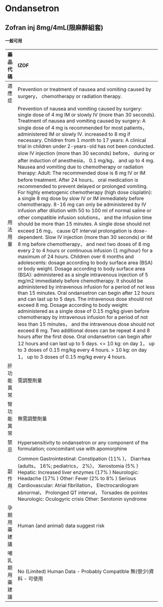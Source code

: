 # Ondansetron

## Zofran inj 8mg/4mL(限麻醉組套)

#### 一般可用

| 藥品代碼       | IZOF                                                                                                                                                                                                                                                                                                                                                                                                                                                                                                                                                                                                                                                                                                                                                                                                                                                                                                                                                                                                                                                                                                                                                                                                                                                                                                                                                                                                                                                                                                                                                                                                                                                                                                                                                                                                                                                                                                                                                                                                                                                                                                                                                                                                                                                                                                                                 |
|:---------------|:-------------------------------------------------------------------------------------------------------------------------------------------------------------------------------------------------------------------------------------------------------------------------------------------------------------------------------------------------------------------------------------------------------------------------------------------------------------------------------------------------------------------------------------------------------------------------------------------------------------------------------------------------------------------------------------------------------------------------------------------------------------------------------------------------------------------------------------------------------------------------------------------------------------------------------------------------------------------------------------------------------------------------------------------------------------------------------------------------------------------------------------------------------------------------------------------------------------------------------------------------------------------------------------------------------------------------------------------------------------------------------------------------------------------------------------------------------------------------------------------------------------------------------------------------------------------------------------------------------------------------------------------------------------------------------------------------------------------------------------------------------------------------------------------------------------------------------------------------------------------------------------------------------------------------------------------------------------------------------------------------------------------------------------------------------------------------------------------------------------------------------------------------------------------------------------------------------------------------------------------------------------------------------------------------------------------------------------|
| 適應症         | Prevention or treatment of nausea and vomiting caused by surgery， chemotherapy or radiation therapy.                                                                                                                                                                                                                                                                                                                                                                                                                                                                                                                                                                                                                                                                                                                                                                                                                                                                                                                                                                                                                                                                                                                                                                                                                                                                                                                                                                                                                                                                                                                                                                                                                                                                                                                                                                                                                                                                                                                                                                                                                                                                                                                                                                                                                                |
| 用法用量       | Prevention of nausea and vomiting caused by surgery: single dose of 4 mg IM or slowly IV (more than 30 seconds). Treatment of nausea and vomiting caused by surgery: A single dose of 4 mg is recommended for most patients， administered IM or slowly IV. increased to 8 mg if necessary. Children from 1 month to 17 years: A clinical trial in children under 2-years-old has not been conducted. slow IV injection (more than 30 seconds) before， during or after induction of anesthesia， 0.1 mg/kg， and up to 4 mg. Nausea and vomiting due to chemotherapy or radiation therapy: Adult: The recommended dose is 8 mg IV or IM before treatment. After 24 hours， oral medication is recommended to prevent delayed or prolonged vomiting. For highly emetogenic chemotherapy (high dose cisplatin): a single 8 mg dose by slow IV or IM immediately before chemotherapy. 8-16 mg can only be administered by IV infusion after dilution with 50 to 100 ml of normal saline or other compatible infusion solutions， and the infusion time should be more than 15 minutes. A single dose should not exceed 16 mg， cause QT interval prolongation is dose-dependent. Slow IV injection (more than 30 seconds) or IM 8 mg before chemotherapy， and next two doses of 8 mg every 2 to 4 hours or continuous infusion (1 mg/hour) for a maximum of 24 hours. Children over 6 months and adolescents: dosage according to body surface area (BSA) or body weight. Dosage according to body surface area (BSA): administered as a single intravenous injection of 5 mg/m2 immediately before chemotherapy. It should be administered by intravenous infusion for a period of not less than 15 minutes. Oral ondansetron can begin after 12 hours and can last up to 5 days. The intravenous dose should not exceed 8 mg. Dosage according to body weight: administered as a single dose of 0.15 mg/kg given before chemotherapy by intravenous infusion for a period of not less than 15 minutes， and the intravenous dose should not exceed 8 mg. Two additional doses can be repeat 4 and 8 hours after the first dose. Oral ondansetron can begin after 12 hours and can last up to 5 days. <= 10 kg: on day 1， up to 3 doses of 0.15 mg/kg every 4 hours. > 10 kg: on day 1， up to 3 doses of 0.15 mg/kg every 4 hours. |
| 肝功能異常     | 需調整劑量                                                                                                                                                                                                                                                                                                                                                                                                                                                                                                                                                                                                                                                                                                                                                                                                                                                                                                                                                                                                                                                                                                                                                                                                                                                                                                                                                                                                                                                                                                                                                                                                                                                                                                                                                                                                                                                                                                                                                                                                                                                                                                                                                                                                                                                                                                                           |
| 腎功能異常     | 無需調整劑量                                                                                                                                                                                                                                                                                                                                                                                                                                                                                                                                                                                                                                                                                                                                                                                                                                                                                                                                                                                                                                                                                                                                                                                                                                                                                                                                                                                                                                                                                                                                                                                                                                                                                                                                                                                                                                                                                                                                                                                                                                                                                                                                                                                                                                                                                                                         |
| 禁忌           | Hypersensitivity to ondansetron or any component of the formulation; concomitant use with apomorphine                                                                                                                                                                                                                                                                                                                                                                                                                                                                                                                                                                                                                                                                                                                                                                                                                                                                                                                                                                                                                                                                                                                                                                                                                                                                                                                                                                                                                                                                                                                                                                                                                                                                                                                                                                                                                                                                                                                                                                                                                                                                                                                                                                                                                                |
| 副作用         | Common Gastrointestinal: Constipation (11% )， Diarrhea (adults， 16%; pediatrics， 2%)， Xerostomia (5% ) Hepatic: Increased liver enzymes (17% ) Neurologic: Headache (17% ) Other: Fever (2% to 8% ) Serious Cardiovascular: Atrial fibrillation， Electrocardiogram abnormal， Prolonged QT interval， Torsades de pointes Neurologic: Oculogyric crisis Other: Serotonin syndrome                                                                                                                                                                                                                                                                                                                                                                                                                                                                                                                                                                                                                                                                                                                                                                                                                                                                                                                                                                                                                                                                                                                                                                                                                                                                                                                                                                                                                                                                                                                                                                                                                                                                                                                                                                                                                                                                                                                                               |
| 孕期用藥建議   | Human (and animal) data suggest risk                                                                                                                                                                                                                                                                                                                                                                                                                                                                                                                                                                                                                                                                                                                                                                                                                                                                                                                                                                                                                                                                                                                                                                                                                                                                                                                                                                                                                                                                                                                                                                                                                                                                                                                                                                                                                                                                                                                                                                                                                                                                                                                                                                                                                                                                                                 |
| 哺乳期用藥建議 | No (Limited) Human Data - Probably Compatible 無(很少)資料 - 可使用                                                                                                                                                                                                                                                                                                                                                                                                                                                                                                                                                                                                                                                                                                                                                                                                                                                                                                                                                                                                                                                                                                                                                                                                                                                                                                                                                                                                                                                                                                                                                                                                                                                                                                                                                                                                                                                                                                                                                                                                                                                                                                                                                                                                                                                                  |

